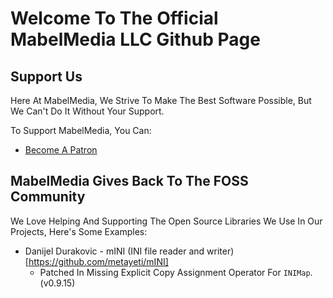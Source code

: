 # Welcome To The Official MabelMedia LLC Github Page
## Support Us
Here At MabelMedia, We Strive To Make The Best Software Possible, But We Can't Do It Without Your Support.

To Support MabelMedia, You Can:
- <a href="https://www.patreon.com/MabelisYT">Become A Patron</a>

## MabelMedia Gives Back To The FOSS Community

We Love Helping And Supporting The Open Source Libraries We Use In Our Projects, Here's Some Examples:

- Danijel Durakovic - mINI (INI file reader and writer) [https://github.com/metayeti/mINI]
    - Patched In Missing Explicit Copy Assignment Operator For `INIMap`. (v0.9.15)
